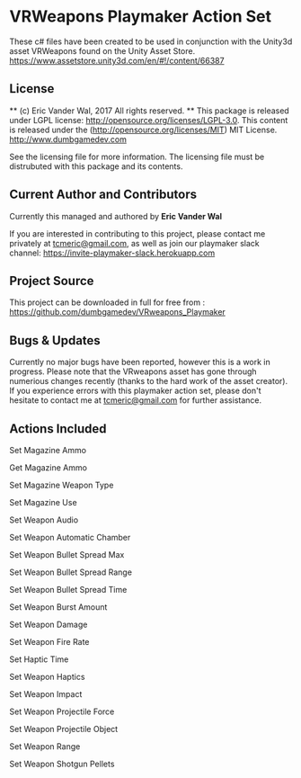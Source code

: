 # VRWeapons Playmaker Action Set

These c# files have been created to be used in conjunction with the Unity3d asset VRWeapons found on the Unity Asset Store.
https://www.assetstore.unity3d.com/en/#!/content/66387

## License

** (c) Eric Vander Wal, 2017 All rights reserved. **
This package is released under LGPL license: http://opensource.org/licenses/LGPL-3.0.
This content is released under the (http://opensource.org/licenses/MIT) MIT License.
http://www.dumbgamedev.com

See the licensing file for more information. The licensing file must be distrubuted with this package and its contents.

## Current Author and Contributors

Currently this managed and authored by **Eric Vander Wal**

If you are interested in contributing to this project, please contact me privately at tcmeric@gmail.com, as well as join our playmaker slack channel: https://invite-playmaker-slack.herokuapp.com

## Project Source

This project can be downloaded in full for free from : https://github.com/dumbgamedev/VRweapons_Playmaker

## Bugs & Updates

Currently no major bugs have been reported, however this is a work in progress. Please note that the VRweapons asset has gone through numerious changes recently (thanks to the hard work of the asset creator). If you experience errors with this playmaker action set, please don't hesitate to contact me at tcmeric@gmail.com for further assistance.

## Actions Included ##

Set Magazine Ammo

Get Magazine Ammo

Set Magazine Weapon Type

Set Magazine Use

Set Weapon Audio

Set Weapon Automatic Chamber

Set Weapon Bullet Spread Max

Set Weapon Bullet Spread Range

Set Weapon Bullet Spread Time

Set Weapon Burst Amount

Set Weapon Damage

Set Weapon Fire Rate

Set Haptic Time

Set Weapon Haptics 

Set Weapon Impact

Set Weapon Projectile Force

Set Weapon Projectile Object

Set Weapon Range

Set Weapon Shotgun Pellets
